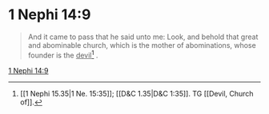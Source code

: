 # 1 Nephi 14:9

> And it came to pass that he said unto me: Look, and behold that great and abominable church, which is the mother of abominations, whose founder is the <u>devil</u>[^a] .

[1 Nephi 14:9](https://www.churchofjesuschrist.org/study/scriptures/bofm/1-ne/14?lang=eng&id=p9#p9)


[^a]: [[1 Nephi 15.35|1 Ne. 15:35]]; [[D&C 1.35|D&C 1:35]]. TG [[Devil, Church of]].
